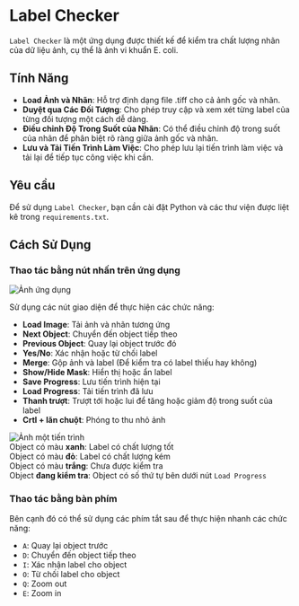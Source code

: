 # Label Checker

`Label Checker` là một ứng dụng được thiết kế để kiểm tra chất lượng nhãn của dữ liệu ảnh, cụ thể là ảnh vi khuẩn E. coli.

## Tính Năng

- **Load Ảnh và Nhãn**: Hỗ trợ định dạng file .tiff cho cả ảnh gốc và nhãn.
- **Duyệt qua Các Đối Tượng**: Cho phép truy cập và xem xét từng label của từng đối tượng một cách dễ dàng.
- **Điều chỉnh Độ Trong Suốt của Nhãn**: Có thể điều chỉnh độ trong suốt của nhãn để phân biệt rõ ràng giữa ảnh gốc và nhãn.
- **Lưu và Tải Tiến Trình Làm Việc**: Cho phép lưu lại tiến trình làm việc và tải lại để tiếp tục công việc khi cần.

## Yêu cầu

Để sử dụng `Label Checker`, bạn cần cài đặt Python và các thư viện được liệt kê trong `requirements.txt`.

## Cách Sử Dụng

### Thao tác bằng nút nhấn trên ứng dụng

![Ảnh ứng dụng](https://i.imgur.com/0ADtRwe.png)

Sử dụng các nút giao diện để thực hiện các chức năng:

- **Load Image**: Tải ảnh và nhãn tương ứng
- **Next Object**: Chuyển đến object tiếp theo
- **Previous Object**: Quay lại object trước đó
- **Yes/No**: Xác nhận hoặc từ chối label
- **Merge**: Gộp ảnh và label (Để kiểm tra có label thiếu hay không)
- **Show/Hide Mask**: Hiển thị hoặc ẩn label
- **Save Progress**: Lưu tiến trình hiện tại
- **Load Progress**: Tải tiến trình đã lưu
- **Thanh trượt**: Trượt tới hoặc lui để tăng hoặc giảm độ trong suốt của label
- **Crtl + lăn chuột**: Phóng to thu nhỏ ảnh

![Ảnh một tiến trình](https://i.imgur.com/dO5GXmW.png)  
Object có màu **xanh**: Label có chất lượng tốt  
Object có màu **đỏ**: Label có chất lượng kém  
Object có màu **trắng**: Chưa được kiểm tra  
Object **đang kiểm tra**: Object có số thứ tự bên dưới nút `Load Progress`

### Thao tác bằng bàn phím

Bên cạnh đó có thể sử dụng các phím tắt sau để thực hiện nhanh các chức năng:

- `A`: Quay lại object trước
- `D`: Chuyển đến object tiếp theo
- `I`: Xác nhận label cho object
- `O`: Từ chối label cho object
- `Q`: Zoom out
- `E`: Zoom in
